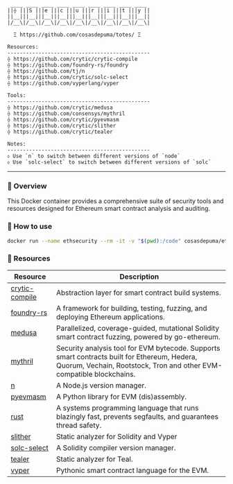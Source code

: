 ```
 ____ ____ ____ ____ ____ ____ ____ ____ ____ 
||⟠ |||S |||e |||c |||u |||r |||i |||t |||y ||
||__|||__|||__|||__|||__|||__|||__|||__|||__||
|/__\|/__\|/__\|/__\|/__\|/__\|/__\|/__\|/__\|

  Ξ https://github.com/cosasdepuma/totes/ Ξ

Resources:
----------------------------------------------
⟠ https://github.com/crytic/crytic-compile
⟠ https://github.com/foundry-rs/foundry
⟠ https://github.com/tj/n
⟠ https://github.com/crytic/solc-select
⟠ https://github.com/vyperlang/vyper

Tools:
----------------------------------------------
⟠ https://github.com/crytic/medusa
⟠ https://github.com/consensys/mythril
⟠ https://github.com/crytic/pyevmasm
⟠ https://github.com/crytic/slither
⟠ https://github.com/crytic/tealer

Notes:
----------------------------------------------
⬨ Use `n` to switch between different versions of `node`
⬨ Use `solc-select` to switch between different versions of `solc`
```

---

### 👀 Overview

This Docker container provides a comprehensive suite of security tools and resources designed for Ethereum smart contract analysis and auditing.

### 📖 How to use

```bash
docker run --name ethsecurity --rm -it -v "$(pwd):/code" cosasdepuma/ethsecurity:latest
```


### 🧰 Resources

| Resource | Description |
|----------|-------------|
| [crytic-compile](https://github.com/crytic/crytic-compile) | Abstraction layer for smart contract build systems. |
| [foundry-rs](https://github.com/foundry-rs/foundry) | A framework for building, testing, fuzzing, and deploying Ethereum applications. |
| [medusa](https://github.com/crytic/medusa) | Parallelized, coverage-guided, mutational Solidity smart contract fuzzing, powered by go-ethereum. |
| [mythril](https://github.com/consensys/mythril) | Security analysis tool for EVM bytecode. Supports smart contracts built for Ethereum, Hedera, Quorum, Vechain, Rootstock, Tron and other EVM-compatible blockchains. |
| [n](https://github.com/tj/n) | A Node.js version manager. |
| [pyevmasm](https://github.com/crytic/pyevmasm) | A Python library for EVM (dis)assembly. |
| [rust](https://www.rust-lang.org/) | A systems programming language that runs blazingly fast, prevents segfaults, and guarantees thread safety. |
| [slither](https://github.com/crytic/slither) | Static analyzer for Solidity and Vyper |
| [solc-select](https://github.com/crytic/solc-select) | A Solidity compiler version manager. |
| [tealer](https://github.com/crytic/tealer) | Static analyzer for Teal. |
| [vyper](https://github.com/vyperlang/vyper) | Pythonic smart contract language for the EVM. |

